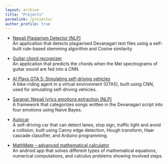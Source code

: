 ```yaml
---
layout: archive
title: "Projects"
permalink: /projects/
author_profile: true
---
```


- [Nepali Plagiarism Detector (NLP)](https://github.com/ayushkumarshah/Nepali_Plagiarism_Detection)<br>
An application that detects plagiarised Devanagari text files using a self-built rule-based stemming algorithm and
Cosine similarity

- [Guitar chord recognizer](https://github.com/ayushkumarshah/Guitar-Chords-recognition)<br>
An application that predicts the chords when the Mel spectrograms of guitar sound are fed into a CNN.

- [AI Plays GTA 5: Simulating self-driving vehicles](https://github.com/ayushkumarshah/AI-Plays-GTA5)<br>
A bike-riding agent in a virtual environment (GTA5), built using CNN, used for simulating self-driving vehicles.
 
- [Sarangi: Nepali lyrics emotions extraction (NLP)](https://github.com/ayushkumarshah/sarangi)<br>
A framework that categorizes songs written in the Devanagari script into four emotions using Naive Bayes.

- [Autocar](https://github.com/ayushkumarshah/autocar/)<br>
  A self-driving car that can detect lanes, stop sign, traffic light and avoid a collision, built using Canny edge
detection, Hough transform, Haar cascade classifier, and Arduino programming.
 
- [MathMate – advanced mathematical calculator](https://github.com/ayushkumarshah/MathMate)<br>
An android app that solves different types of mathematical equations, numerical computations, and calculus
problems showing involved steps.
